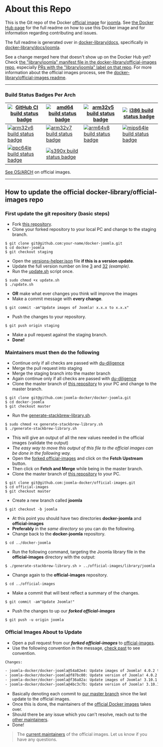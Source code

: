 # About this Repo

This is the Git repo of the Docker [official image](https://docs.docker.com/docker-hub/official_repos/) for [joomla](https://registry.hub.docker.com/_/joomla/). See [the Docker Hub page](https://registry.hub.docker.com/_/joomla/) for the full readme on how to use this Docker image and for information regarding contributing and issues.

The full readme is generated over in [docker-library/docs](https://github.com/docker-library/docs), specifically in [docker-library/docs/joomla](https://github.com/docker-library/docs/tree/master/joomla).

See a change merged here that doesn't show up on the Docker Hub yet? Check [the "library/joomla" manifest file in the docker-library/official-images repo](https://github.com/docker-library/official-images/blob/master/library/joomla), especially [PRs with the "library/joomla" label on that repo](https://github.com/docker-library/official-images/labels/library%2Fjoomla). For more information about the official images process, see the [docker-library/official-images readme](https://github.com/docker-library/official-images/blob/master/README.md).

---
### Build Status Badges Per Arch

| [![GitHub CI build status badge](https://github.com/joomla-docker/docker-joomla/workflows/GitHub%20CI/badge.svg)](https://github.com/joomla-docker/docker-joomla/actions?query=workflow%3A%22GitHub+CI%22) | [![amd64 build status badge](https://img.shields.io/jenkins/s/https/doi-janky.infosiftr.net/job/multiarch/job/amd64/job/joomla.svg?label=amd64)](https://doi-janky.infosiftr.net/job/multiarch/job/amd64/job/joomla) | [![arm32v5 build status badge](https://img.shields.io/jenkins/s/https/doi-janky.infosiftr.net/job/multiarch/job/arm32v5/job/joomla.svg?label=arm32v5)](https://doi-janky.infosiftr.net/job/multiarch/job/arm32v5/job/joomla) | [![i386 build status badge](https://img.shields.io/jenkins/s/https/doi-janky.infosiftr.net/job/multiarch/job/i386/job/joomla.svg?label=i386)](https://doi-janky.infosiftr.net/job/multiarch/job/i386/job/joomla) |
| --- | --- | --- | --- |
| [![arm32v6 build status badge](https://img.shields.io/jenkins/s/https/doi-janky.infosiftr.net/job/multiarch/job/arm32v6/job/joomla.svg?label=arm32v6)](https://doi-janky.infosiftr.net/job/multiarch/job/arm32v6/job/joomla) | [![arm32v7 build status badge](https://img.shields.io/jenkins/s/https/doi-janky.infosiftr.net/job/multiarch/job/arm32v7/job/joomla.svg?label=arm32v7)](https://doi-janky.infosiftr.net/job/multiarch/job/arm32v7/job/joomla) | [![arm64v8 build status badge](https://img.shields.io/jenkins/s/https/doi-janky.infosiftr.net/job/multiarch/job/arm64v8/job/joomla.svg?label=arm64v8)](https://doi-janky.infosiftr.net/job/multiarch/job/arm64v8/job/joomla) | [![mips64le build status badge](https://img.shields.io/jenkins/s/https/doi-janky.infosiftr.net/job/multiarch/job/mips64le/job/joomla.svg?label=mips64le)](https://doi-janky.infosiftr.net/job/multiarch/job/mips64le/job/joomla) |
| [![ppc64le build status badge](https://img.shields.io/jenkins/s/https/doi-janky.infosiftr.net/job/multiarch/job/ppc64le/job/joomla.svg?label=ppc64le)](https://doi-janky.infosiftr.net/job/multiarch/job/ppc64le/job/joomla) | [![s390x build status badge](https://img.shields.io/jenkins/s/https/doi-janky.infosiftr.net/job/multiarch/job/s390x/job/joomla.svg?label=s390x)](https://doi-janky.infosiftr.net/job/multiarch/job/s390x/job/joomla) |  |

[See OS/ARCH](https://registry.hub.docker.com/_/joomla/?tab=tags) on official images.

--- 
## How to update the official docker-library/official-images repo

### First update the git repository (basic steps)
- Fork [this repository](https://github.com/joomla-docker/docker-joomla).
- Clone your forked repository to your local PC and change to the staging branch.
```shell
$ git clone git@github.com:your-name/docker-joomla.git
$ cd docker-joomla
$ git checkout staging
```
- Open the [versions-helper.json](https://github.com/joomla-docker/docker-joomla/blob/staging/versions-helper.json) file **if this is a version update**.
- Update the full version number on line [3](https://github.com/joomla-docker/docker-joomla/blob/0dd714aae69dd103e72ae519d4638b71da7c5e4f/versions-helper.json#L3) and [32](https://github.com/joomla-docker/docker-joomla/blob/0dd714aae69dd103e72ae519d4638b71da7c5e4f/versions-helper.json#L32) _(example)_.
- Run the [update.sh](https://github.com/joomla-docker/docker-joomla/blob/staging/update.sh) script once.
```shell
$ sudo chmod +x update.sh
$ ./update.sh
```
- **OR** make what ever changes you think will improve the images
- Make a commit message with **every change**.
```shell
$ git commit -am"Update images of Joomla! x.x.x to x.x.x"
```
- Push the changes to your repository.
```shell
$ git push origin staging
```
- Make a pull request against the staging branch.
- **Done!**

### Maintainers must then do the following
- Continue only if all checks are passed with [du-diligence](https://en.wikipedia.org/wiki/Due_diligence) 
- Merge the pull request into staging
- Merge the staging branch into the master branch
- Again continue only if all checks are passed with [du-diligence](https://en.wikipedia.org/wiki/Due_diligence)
- Clone the master branch of [this repository](https://github.com/joomla-docker/docker-joomla/tree/master) to your PC and change to the master branch.
```shell
$ git clone git@github.com:joomla-docker/docker-joomla.git
$ cd docker-joomla
$ git checkout master
```
- Run the [generate-stackbrew-library.sh](https://github.com/joomla-docker/docker-joomla/blob/staging/generate-stackbrew-library.sh).
```shell
$ sudo chmod +x generate-stackbrew-library.sh
$ ./generate-stackbrew-library.sh
```
- This will give an output of all the new values needed in the official images (validate the output)
- _The easy way to move this output of this file to the official images can be done in the following way._
- Open the [forked official-images](https://github.com/joomla-docker/official-images) and click on the **Fetch Upstream** button.
- Then click on **Fetch and Merge** while being in the master branch.
- Clone the master branch of [this repository](https://github.com/joomla-docker/official-images/tree/master) to your PC.
```shell
$ git clone git@github.com:joomla-docker/official-images.git
$ cd official-images
$ git checkout master
```
- Create a new branch called **joomla**
```shell
$ git checkout -b joomla
```
- At this point you should have two directories **docker-joomla** and **official-images**
- **Preferably** in the _same directory_ so you can do the following.
- Change back to the **docker-joomla** repository.
```shell
$ cd ../docker-joomla
```
- Run the following command, targeting the Joomla library file in the **official-images** directory with the output:
```shell
$ ./generate-stackbrew-library.sh > ../official-images/library/joomla
```
- Change again to the **official-images** repository.
```shell
$ cd ../official-images
```
- Make a commit that will best reflect a summary of the changes.
```shell
$ git commit -am"Update Joomla!"
```
- Push the changes to up our _**forked official-images**_
```shell
$ git push -u origin joomla
```

### Official Images About to Update
- Open a pull request from our _**forked official-images**_ to [official-images](https://github.com/docker-library/official-images).
- Use the following convention in the message, [check past](https://github.com/docker-library/official-images/pull/10902) to see convention.
```txt
Changes:

- joomla-docker/docker-joomla@54a82e4: Update images of Joomla! 4.0.2 to 4.0.3
- joomla-docker/docker-joomla@f87bc00: Update version of Joomla! 4.0.2 to 4.0.3
- joomla-docker/docker-joomla@f36a82a: Update images of Joomla! 3.10.1 to 3.10.2
- joomla-docker/docker-joomla@4bc3c7b: Update version of Joomla! 3.10.1 to 3.10.2
```
- Basically denoting each commit to [our master branch](https://github.com/joomla-docker/docker-joomla/tree/master) since the last update to the official images.
- Once this is done, the maintainers of the [official Docker images](https://github.com/docker-library/official-images) takes over.
- Should there be any issue which you can't resolve, reach out to the [other maintainers](https://github.com/joomla-docker/docker-joomla/graphs/contributors).
- Done!

> The [current maintainers](https://github.com/joomla-docker/docker-joomla/blob/master/maintainers.json) of the official images. Let us know if you have any questions.